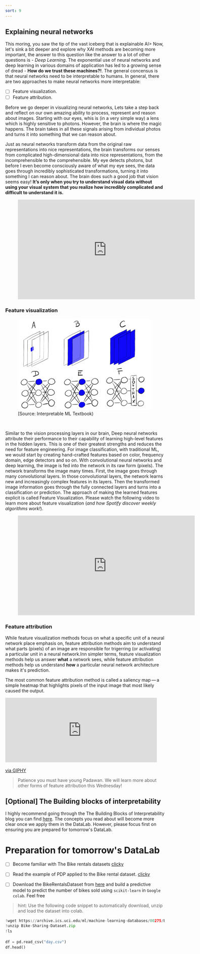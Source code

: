 ```yaml
---
sort: 9
---
```


## Explaining neural networks

This moring, you saw the tip of the vast iceberg that is explainable AI> Now,
let's sink a bit deeper and explore why XAI methods are becoming more important,
the answer to this question like the answer to a lot of other questions is  -
*Deep Learning*. The exponential use of neural networks and deep learning in
various domains of application has led to a growing sense of dread -
**How do we trust these machines?!**. The general concensus is that neural
networks need to be interpretable to humans. In general, there are two
approaches to make neural networks more interpretable:
- [ ] Feature visualization.
- [ ] Feature attribution.

Before we go deeper in visualizing neural networks, Lets take a step back and reflect on our own amazing ability to process, represent and reason about images.
Starting with our eyes, whis is (in a very simple way) a lens which is highly sensitive to photons. However, the brain is where the magic happens. The brain takes in all these signals arising from individual photos and turns it into something that we can reason about.

Just as neural networks transform data from the original raw representations into nice representations, the brain transforms our senses from complicated high-dimensional data into nice representations, from the incomprehensible to the comprehensible. My eye detects photons, but before I even become consciously aware of what my eye sees, the data goes through incredibly sophisticated transformations, turning it into something I can reason about. The brain does such a good job that vision seems easy! **It’s only when you try to understand visual data without using your visual system that you realize how incredibly complicated and difficult to understand it is.**

<!-- blank line -->
<figure class="video_container">
<iframe width="560" height="315" src="https://www.youtube-nocookie.com/embed/MgMNUne9j9c?controls=0" title="YouTube video player" frameborder="0" allow="accelerometer; autoplay; clipboard-write; encrypted-media; gyroscope; picture-in-picture" allowfullscreen></iframe>
</figure>
<!-- blank line -->


### Feature visualization

<figure>
    <img src=".\images\feature_vis.PNG" />
    <figcaption>[Source: Interpretable ML Textbook)</figcaption>
</figure>
<br>

Similar to the vision processing layers in our brain, Deep neural networks
attribute their performance to their capability of
learning high-level features in the hidden layers. This is one of their
greatest strengths and reduces the need for feature engineering. For image
classification, with traditional ML, we would start by creating hand-crafted
features based on color, frequency domain, edge detectors and so on.
With convolutional neural networks and deep learning, the image is fed into the
network in its raw form (pixels). The network transforms the image many times.
First, the image goes through many convolutional layers. In those convolutional
layers, the network learns new and increasingly complex features in its layers.
Then the transformed image information goes through the fully connected layers
and turns into a classification or prediction. The approach of making the
learned features explicit is called Feature Visualization. Please watch the
following video to learn more about feature visualization
(*and how Spotify discover weekly algorithms work!*).

<!-- blank line -->
<figure class="video_container">
<iframe width="560" height="315" src="https://www.youtube.com/embed/McgxRxi2Jqo" title="YouTube video player" frameborder="0" allow="accelerometer; autoplay; clipboard-write; encrypted-media; gyroscope; picture-in-picture" allowfullscreen></iframe>
</figure>
<!-- blank line -->


### Feature attribution

While feature visualization methods focus on what a specific unit of a neural network place emphasis on, feature attribution methods aim to understand what parts (pixels) of an image are responsible for trigerring (or activating) a particular unit in a neural network.Inn simpler terms, feature visualization methods help us answer **what** a network sees, while feature attribution methods help us understand **how** a particular neural network architecture makes it's prediction.

The most common feature attribution method is called a saliency map — a simple heatmap that highlights pixels of the input image that most likely caused the output.

<iframe src="https://giphy.com/embed/26DN48mfu3uWJ3J7y" width="480" height="204" frameBorder="0" class="giphy-embed" allowFullScreen></iframe>
<p><a href="https://giphy.com/gifs/26DN48mfu3uWJ3J7y">via GIPHY</a></p>

> Patience you must have young Padawan. We will learn more about other forms of feature attribution this Wednesday!

## [Optional] The Building blocks of interpretability
I highly recommend going through the The Building Blocks of Interpretability blog you can find [here](https://distill.pub/2018/building-blocks/). The concepts you read about will become more clear once we apply them in the DataLab. However, please focus first on ensuring you are prepared for tomorrow's DataLab.

# Preparation for tomorrow's DataLab


- [ ] Become familiar with The Bike rentals datasets [clicky](https://christophm.github.io/interpretable-ml-book/bike-data.html)

- [ ] Read the example of PDP applied to the Bike rental dataset. [clicky](https://christophm.github.io/interpretable-ml-book/pdp.html#examples)

- [ ] Download the BikeRentalsDataset from [here]() and build a predictive model to predict the number of bikes sold using ```scikit-learn``` in ```Google colab```. Feel free

> hint: Use the following code snippet to automatically download, unzip and load the dataset into colab.

```python
!wget https://archive.ics.uci.edu/ml/machine-learning-databases/00275/Bike-Sharing-Dataset.zip
!unzip Bike-Sharing-Dataset.zip
!ls

df = pd.read_csv("day.csv")
df.head()
```
